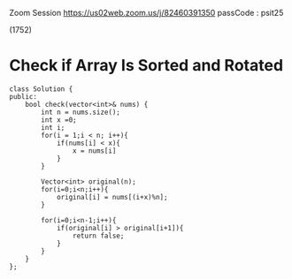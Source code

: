 Zoom Session
https://us02web.zoom.us/j/82460391350
passCode : psit25

(1752) 
# Check if Array Is Sorted and Rotated
```
class Solution {
public:
    bool check(vector<int>& nums) {
        int n = nums.size();
        int x =0;
        int i;
        for(i = 1;i < n; i++){
            if(nums[i] < x){
                x = nums[i]
            }
        }
        
        Vector<int> original(n);
        for(i=0;i<n;i++){
            original[i] = nums[(i+x)%n];
        }
        
        for(i=0;i<n-1;i++){
            if(original[i] > original[i+1]){
                return false;
            }
        }
    }
};
```